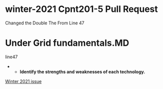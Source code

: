 # winter-2021  Cpnt201-5 Pull Request
Changed the Double The From Line 47 

# Under Grid fundamentals.MD
line47
* - **Identify the  strengths and weaknesses of each technology.**


[Winter 2021 issue](https://github.com/sait-wbdv/winter-2021/issues/40)





